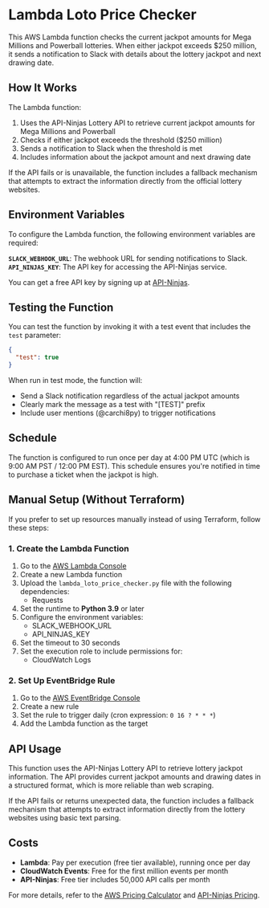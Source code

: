 # Lambda Loto Price Checker

This AWS Lambda function checks the current jackpot amounts for Mega Millions and Powerball lotteries. When either jackpot exceeds $250 million, it sends a notification to Slack with details about the lottery jackpot and next drawing date.

## How It Works

The Lambda function:
1. Uses the API-Ninjas Lottery API to retrieve current jackpot amounts for Mega Millions and Powerball
2. Checks if either jackpot exceeds the threshold ($250 million)
3. Sends a notification to Slack when the threshold is met
4. Includes information about the jackpot amount and next drawing date

If the API fails or is unavailable, the function includes a fallback mechanism that attempts to extract the information directly from the official lottery websites.

## Environment Variables

To configure the Lambda function, the following environment variables are required:

**`SLACK_WEBHOOK_URL`**: The webhook URL for sending notifications to Slack.
**`API_NINJAS_KEY`**: The API key for accessing the API-Ninjas service.

You can get a free API key by signing up at [API-Ninjas](https://api-ninjas.com/).

## Testing the Function

You can test the function by invoking it with a test event that includes the `test` parameter:

```json
{
  "test": true
}
```

When run in test mode, the function will:
- Send a Slack notification regardless of the actual jackpot amounts
- Clearly mark the message as a test with "[TEST]" prefix
- Include user mentions (@carchi8py) to trigger notifications

## Schedule

The function is configured to run once per day at 4:00 PM UTC (which is 9:00 AM PST / 12:00 PM EST). This schedule ensures you're notified in time to purchase a ticket when the jackpot is high.

## Manual Setup (Without Terraform)

If you prefer to set up resources manually instead of using Terraform, follow these steps:

### 1. Create the Lambda Function
1. Go to the [AWS Lambda Console](https://console.aws.amazon.com/lambda/)
2. Create a new Lambda function
3. Upload the `lambda_loto_price_checker.py` file with the following dependencies:
   - Requests
4. Set the runtime to **Python 3.9** or later
5. Configure the environment variables:
   - SLACK_WEBHOOK_URL
   - API_NINJAS_KEY
6. Set the timeout to 30 seconds
7. Set the execution role to include permissions for:
   - CloudWatch Logs

### 2. Set Up EventBridge Rule
1. Go to the [AWS EventBridge Console](https://console.aws.amazon.com/events/)
2. Create a new rule
3. Set the rule to trigger daily (cron expression: `0 16 ? * * *`)
4. Add the Lambda function as the target

## API Usage

This function uses the API-Ninjas Lottery API to retrieve lottery jackpot information. The API provides current jackpot amounts and drawing dates in a structured format, which is more reliable than web scraping.

If the API fails or returns unexpected data, the function includes a fallback mechanism that attempts to extract information directly from the lottery websites using basic text parsing.

## Costs

- **Lambda**: Pay per execution (free tier available), running once per day
- **CloudWatch Events**: Free for the first million events per month
- **API-Ninjas**: Free tier includes 50,000 API calls per month

For more details, refer to the [AWS Pricing Calculator](https://calculator.aws/) and [API-Ninjas Pricing](https://api-ninjas.com/pricing).